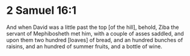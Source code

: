 # 2 Samuel 16:1

And when David was a little past the top [of the hill], behold, Ziba the servant of Mephibosheth met him, with a couple of asses saddled, and upon them two hundred [loaves] of bread, and an hundred bunches of raisins, and an hundred of summer fruits, and a bottle of wine.